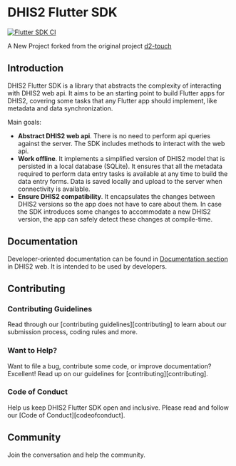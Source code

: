 # DHIS2 Flutter SDK

[![Flutter SDK CI](https://github.com/Hamza-ye/d2fsam-flutter-sdk/actions/workflows/deploy.yml/badge.svg)](https://github.com/Hamza-ye/d2fsam-flutter-sdk/actions/workflows/deploy.yml)

A New Project forked from the original project [d2-touch](https://github.com/udsm-dhis2-lab/d2-touch)

## Introduction

DHIS2 Flutter SDK is a library that abstracts the complexity of interacting with DHIS2 web api. It aims to be an starting point to build Flutter apps for DHIS2, covering some tasks that any Flutter app should implement, like metadata and data synchronization.

Main goals:

- **Abstract DHIS2 web api**. There is no need to perform api queries against the server. The SDK includes methods to interact with the web api.
- **Work offline**. It implements a simplified version of DHIS2 model that is persisted in a local database (SQLite). It ensures that all the metadata required to perform data entry tasks is available at any time to build the data entry forms. Data is saved locally and upload to the server when connectivity is available.
- **Ensure DHIS2 compatibility**. It encapsulates the changes between DHIS2 versions so the app does not have to care about them. In case the SDK introduces some changes to accommodate a new DHIS2 version, the app can safely detect these changes at compile-time.

## Documentation

Developer-oriented documentation can be found in [Documentation section](https://interactive-apps.github.io/d2-touch/) in DHIS2 web. It is intended to be used by developers.

## Contributing

### Contributing Guidelines

Read through our [contributing guidelines][contributing] to learn about our submission process, coding rules and more.

### Want to Help?

Want to file a bug, contribute some code, or improve documentation? Excellent! Read up on our guidelines for [contributing][contributing].

### Code of Conduct

Help us keep DHIS2 Flutter SDK open and inclusive. Please read and follow our [Code of Conduct][codeofconduct].

## Community

Join the conversation and help the community.
